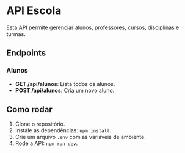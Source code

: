 # API Escola

Esta API permite gerenciar alunos, professores, cursos, disciplinas e turmas.

## Endpoints

### Alunos

- **GET /api/alunos**: Lista todos os alunos.
- **POST /api/alunos**: Cria um novo aluno.

## Como rodar

1. Clone o repositório.
2. Instale as dependências: `npm install`.
3. Crie um arquivo `.env` com as variáveis de ambiente.
4. Rode a API: `npm run dev`.
